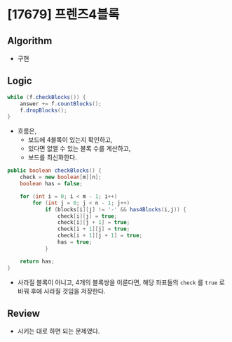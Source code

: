 # [17679] 프렌즈4블록

## Algorithm
- 구현

## Logic

```java
while (f.checkBlocks()) {
    answer += f.countBlocks();
    f.dropBlocks();
}
```

- 흐름은,
  - 보드에 4블록이 있는지 확인하고,
  - 있다면 없앨 수 있는 블록 수를 계산하고,
  - 보드를 최신화한다.

```java
public boolean checkBlocks() {
    check = new boolean[m][n];
    boolean has = false;

    for (int i = 0; i < m - 1; i++)
        for (int j = 0; j < n - 1; j++)
            if (blocks[i][j] != '-' && has4Blocks(i,j)) {
                check[i][j] = true;
                check[i][j + 1] = true;
                check[i + 1][j] = true;
                check[i + 1][j + 1] = true;
                has = true;
            }

    return has;
}
```
- 사라질 블록이 아니고, 4개의 블록쌍을 이룬다면, 해당 좌표들의 `check` 를 `true` 로 바꿔 후에 사라질 것임을 저장한다.

## Review
- 시키는 대로 하면 되는 문제였다.